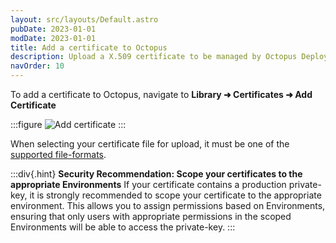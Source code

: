 ```yaml
---
layout: src/layouts/Default.astro
pubDate: 2023-01-01
modDate: 2023-01-01
title: Add a certificate to Octopus
description: Upload a X.509 certificate to be managed by Octopus Deploy
navOrder: 10
---
```


To add a certificate to Octopus, navigate to **Library ➜ Certificates ➜ Add Certificate**

:::figure
![Add certificate](/docs/deployments/certificates/images/add-certificate.png)
:::

When selecting your certificate file for upload, it must be one of the [supported file-formats](/docs/deployments/certificates).

:::div{.hint}
**Security Recommendation: Scope your certificates to the appropriate Environments**
If your certificate contains a production private-key, it is strongly recommended to scope your certificate to the appropriate environment.
This allows you to assign permissions based on Environments, ensuring that only users with appropriate permissions in the scoped Environments will be able to access the private-key.
:::
